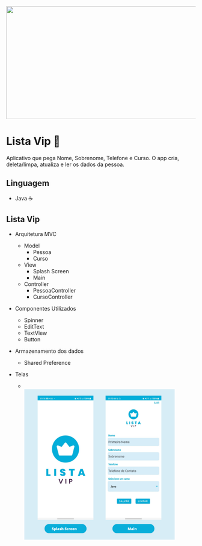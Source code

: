 <div align="center">
<img src="https://user-images.githubusercontent.com/71513260/151648758-ff040416-e554-4311-aa01-aaf090964b6d.png" width="600" height="300"/>
</div>


# Lista Vip 🤖
Aplicativo que pega Nome, Sobrenome, Telefone e Curso. O app cria, deleta/limpa, atualiza e ler os dados da pessoa.

## Linguagem
  - Java ☕

## Lista Vip
  -  Arquitetura MVC
      - Model
        - Pessoa
        - Curso
      - View
        - Splash Screen
        - Main
      - Controller
        - PessoaController
        - CursoController
  -  Componentes Utilizados
      -   Spinner
      -   EditText
      -   TextView
      -   Button
    
  - Armazenamento dos dados
     - Shared Preference
  - Telas
    - <br><div> <img src="https://github.com/Dayanapnf/Android-Nativo/blob/main/App_cursoK_liscacurso/Image/layout_aPpListaVip.png" width="400" height="400"/> </div>
